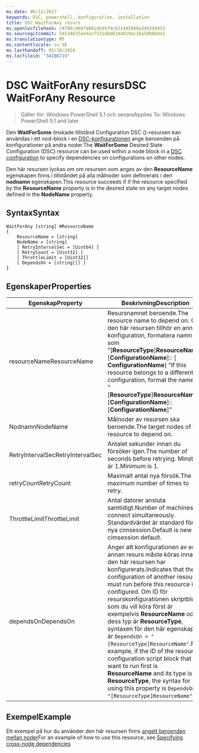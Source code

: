 ```yaml
---
ms.date: 06/12/2017
keywords: DSC, powershell, konfiguration, installation
title: DSC WaitForAny resurs
ms.openlocfilehash: c9700c908f8601db85f9c922445969a34b59d453
ms.sourcegitcommit: 54534635eedacf531d8d6344019dc16a50b8b441
ms.translationtype: MT
ms.contentlocale: sv-SE
ms.lasthandoff: 05/16/2018
ms.locfileid: "34186719"
---
```

# <a name="dsc-waitforany-resource"></a><span data-ttu-id="ecb8e-103">DSC WaitForAny resurs</span><span class="sxs-lookup"><span data-stu-id="ecb8e-103">DSC WaitForAny Resource</span></span>

> <span data-ttu-id="ecb8e-104">Gäller för: Windows PowerShell 5.1 och senare</span><span class="sxs-lookup"><span data-stu-id="ecb8e-104">Applies To: Windows PowerShell 5.1 and later</span></span>

<span data-ttu-id="ecb8e-105">Den **WaitForSome** önskade tillstånd Configuration DSC ()-resursen kan användas i ett nod-block i en [DSC-konfigurationen](configurations.md) ange beroenden på konfigurationer på andra noder.</span><span class="sxs-lookup"><span data-stu-id="ecb8e-105">The **WaitForSome** Desired State Configuration (DSC) resource can be used within a node block in a [DSC configuration](configurations.md) to specify dependencies on configurations on other nodes.</span></span>

<span data-ttu-id="ecb8e-106">Den här resursen lyckas om om resursen som anges av den **ResourceName** egenskapen finns i tillståndet på alla målnoder som definierats i den **nodnamn** egenskapen.</span><span class="sxs-lookup"><span data-stu-id="ecb8e-106">This resource succeeds if if the resource specified by the **ResourceName** property is in the desired state on any target nodes defined in the **NodeName** property.</span></span>


## <a name="syntax"></a><span data-ttu-id="ecb8e-107">Syntax</span><span class="sxs-lookup"><span data-stu-id="ecb8e-107">Syntax</span></span>

```
WaitForAny [string] #ResourceName
{
    ResourceName = [string]
    NodeName = [string]
    [ RetryIntervalSec = [Uint64] ]
    [ RetryCount = [Uint32] ]
    [ ThrottleLimit = [Uint32]]
    [ DependsOn = [string[]] ]
}
```

## <a name="properties"></a><span data-ttu-id="ecb8e-108">Egenskaper</span><span class="sxs-lookup"><span data-stu-id="ecb8e-108">Properties</span></span>

|  <span data-ttu-id="ecb8e-109">Egenskap</span><span class="sxs-lookup"><span data-stu-id="ecb8e-109">Property</span></span>  |  <span data-ttu-id="ecb8e-110">Beskrivning</span><span class="sxs-lookup"><span data-stu-id="ecb8e-110">Description</span></span>   |
|---|---|
| <span data-ttu-id="ecb8e-111">resourceName</span><span class="sxs-lookup"><span data-stu-id="ecb8e-111">ResourceName</span></span>| <span data-ttu-id="ecb8e-112">Resursnamnet beroende.</span><span class="sxs-lookup"><span data-stu-id="ecb8e-112">The resource name to depend on.</span></span> <span data-ttu-id="ecb8e-113">Om den här resursen tillhör en annan konfiguration, formatera namn som ”[__ResourceType__]__ResourceName__:: [__ConfigurationName__]:: [ __ConfigurationName__] ”</span><span class="sxs-lookup"><span data-stu-id="ecb8e-113">If this resource belongs to a different configuration, format the name as "[__ResourceType__]__ResourceName__::[__ConfigurationName__]::[__ConfigurationName__]"</span></span>|
| <span data-ttu-id="ecb8e-114">Nodnamn</span><span class="sxs-lookup"><span data-stu-id="ecb8e-114">NodeName</span></span>| <span data-ttu-id="ecb8e-115">Målnoder av resursen ska beroende.</span><span class="sxs-lookup"><span data-stu-id="ecb8e-115">The target nodes of the resource to depend on.</span></span>|
| <span data-ttu-id="ecb8e-116">RetryIntervalSec</span><span class="sxs-lookup"><span data-stu-id="ecb8e-116">RetryIntervalSec</span></span>| <span data-ttu-id="ecb8e-117">Antalet sekunder innan du försöker igen.</span><span class="sxs-lookup"><span data-stu-id="ecb8e-117">The number of seconds before retrying.</span></span> <span data-ttu-id="ecb8e-118">Minsta är 1.</span><span class="sxs-lookup"><span data-stu-id="ecb8e-118">Minimum is 1.</span></span>|
| <span data-ttu-id="ecb8e-119">retryCount</span><span class="sxs-lookup"><span data-stu-id="ecb8e-119">RetryCount</span></span>| <span data-ttu-id="ecb8e-120">Maximalt antal nya försök.</span><span class="sxs-lookup"><span data-stu-id="ecb8e-120">The maximum number of times to retry.</span></span>|
| <span data-ttu-id="ecb8e-121">ThrottleLimit</span><span class="sxs-lookup"><span data-stu-id="ecb8e-121">ThrottleLimit</span></span>| <span data-ttu-id="ecb8e-122">Antal datorer ansluta samtidigt.</span><span class="sxs-lookup"><span data-stu-id="ecb8e-122">Number of machines to connect simultaneously.</span></span> <span data-ttu-id="ecb8e-123">Standardvärdet är standard för nya cimsession.</span><span class="sxs-lookup"><span data-stu-id="ecb8e-123">Default is new-cimsession default.</span></span>|
| <span data-ttu-id="ecb8e-124">dependsOn</span><span class="sxs-lookup"><span data-stu-id="ecb8e-124">DependsOn</span></span> | <span data-ttu-id="ecb8e-125">Anger att konfigurationen av en annan resurs måste köras innan den här resursen har konfigurerats.</span><span class="sxs-lookup"><span data-stu-id="ecb8e-125">Indicates that the configuration of another resource must run before this resource is configured.</span></span> <span data-ttu-id="ecb8e-126">Om ID för resurskonfigurationen skriptblock som du vill köra först är exempelvis __ResourceName__ och dess typ är __ResourceType__, syntaxen för den här egenskapen är `DependsOn = "[ResourceType]ResourceName"`.</span><span class="sxs-lookup"><span data-stu-id="ecb8e-126">For example, if the ID of the resource configuration script block that you want to run first is __ResourceName__ and its type is __ResourceType__, the syntax for using this property is `DependsOn = "[ResourceType]ResourceName"`.</span></span>|


## <a name="example"></a><span data-ttu-id="ecb8e-127">Exempel</span><span class="sxs-lookup"><span data-stu-id="ecb8e-127">Example</span></span>

<span data-ttu-id="ecb8e-128">Ett exempel på hur du använder den här resursen finns [angett beroenden mellan noder](crossNodeDependencies.md)</span><span class="sxs-lookup"><span data-stu-id="ecb8e-128">For an example of how to use this resource, see [Specifying cross-node dependencies](crossNodeDependencies.md)</span></span>
